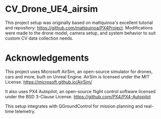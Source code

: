 # CV_Drone_UE4_airsim
This project setup was originally based on mattquinoa's excellent tutorial and repository: https://github.com/mattquinoa/PX4Project.
Modifications were made to the drone model, camera setup, and system behavior to suit custom CV data collection needs.

# Acknowledgements
This project uses Microsoft AirSim, an open-source simulator for drones, cars and more, built on Unreal Engine. AirSim is licensed under the MIT License. https://microsoft.github.io/AirSim/

It also uses PX4 Autopilot, an open-source flight control software licensed under the BSD 3-Clause License. https://github.com/PX4/PX4-Autopilot

This setup integrates with QGroundControl for mission planning and real-time telemetry.

